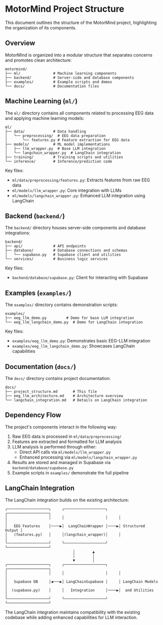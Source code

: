 # MotorMind Project Structure

This document outlines the structure of the MotorMind project, highlighting the organization of its components.

## Overview

MotorMind is organized into a modular structure that separates concerns and promotes clean architecture:

```
motormind/
├── ml/               # Machine learning components
├── backend/          # Server-side and database components
├── examples/         # Example scripts and demos
└── docs/             # Documentation files
```

## Machine Learning (`ml/`)

The `ml/` directory contains all components related to processing EEG data and applying machine learning models:

```
ml/
├── data/             # Data handling
│   └── preprocessing/  # EEG data preparation
│       └── features.py # Feature extraction for EEG data
├── models/           # ML model implementations
│   ├── llm_wrapper.py  # Base LLM integration
│   └── langchain_wrapper.py  # LangChain integration
├── training/         # Training scripts and utilities
└── inference/        # Inference/prediction code
```

Key files:
- `ml/data/preprocessing/features.py`: Extracts features from raw EEG data
- `ml/models/llm_wrapper.py`: Core integration with LLMs
- `ml/models/langchain_wrapper.py`: Enhanced LLM integration using LangChain

## Backend (`backend/`)

The `backend/` directory houses server-side components and database integrations:

```
backend/
├── api/              # API endpoints
├── database/         # Database connections and schemas
│   └── supabase.py   # Supabase client and utilities
└── services/         # Business logic services
```

Key files:
- `backend/database/supabase.py`: Client for interacting with Supabase

## Examples (`examples/`)

The `examples/` directory contains demonstration scripts:

```
examples/
├── eeg_llm_demo.py         # Demo for base LLM integration
└── eeg_llm_langchain_demo.py  # Demo for LangChain integration
```

Key files:
- `examples/eeg_llm_demo.py`: Demonstrates basic EEG-LLM integration
- `examples/eeg_llm_langchain_demo.py`: Showcases LangChain capabilities

## Documentation (`docs/`)

The `docs/` directory contains project documentation:

```
docs/
├── project_structure.md       # This file
├── eeg_llm_architecture.md    # Architecture overview
└── langchain_integration.md   # Details on LangChain integration
```

## Dependency Flow

The project's components interact in the following way:

1. Raw EEG data is processed in `ml/data/preprocessing/`
2. Features are extracted and formatted for LLM analysis
3. LLM analysis is performed through either:
   - Direct API calls via `ml/models/llm_wrapper.py`
   - Enhanced processing via `ml/models/langchain_wrapper.py`
4. Results are stored and managed in Supabase via `backend/database/supabase.py`
5. Example scripts in `examples/` demonstrate the full pipeline

## LangChain Integration

The LangChain integration builds on the existing architecture:

```
┌───────────────────┐     ┌───────────────────┐     ┌───────────────────┐
│                   │     │                   │     │                   │
│   EEG Features    │────▶│  LangChainWrapper │────▶│ Structured Output │
│   (features.py)   │     │(langchain_wrapper)│     │                   │
└───────────────────┘     └───────────────────┘     └───────────────────┘
                               │        ▲
                               │        │
                               ▼        │
┌───────────────────┐     ┌───────────────────┐     ┌───────────────────┐
│                   │     │                   │     │                   │
│   Supabase DB     │◀───▶│ LangChainSupabase │     │ LangChain Models  │
│  (supabase.py)    │     │   Integration     │────▶│  and Utilities    │
└───────────────────┘     └───────────────────┘     └───────────────────┘
```

The LangChain integration maintains compatibility with the existing codebase while adding enhanced capabilities for LLM interaction.